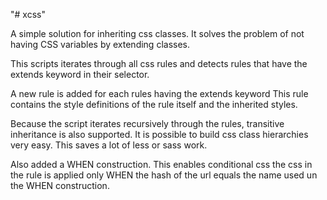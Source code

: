 "# xcss"

A simple solution for inheriting css classes.
It solves the problem of not having CSS variables by extending classes.

This scripts iterates through all css rules and detects
rules that have the extends keyword in their selector.

A new rule is added for each rules having the extends keyword
This rule contains the style definitions of the rule itself and the inherited styles.

Because the script iterates recursively through the rules, transitive inheritance is also supported.
It is possible to build css class hierarchies very easy.
This saves a lot of less or sass work.

Also added a WHEN construction. This enables conditional css
the css in the rule is applied only WHEN the hash of the url
equals the name used un the WHEN construction.

